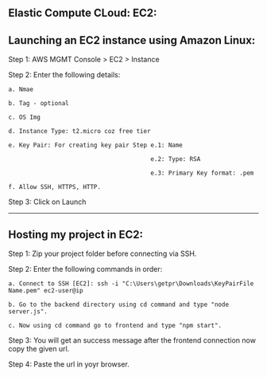 Elastic Compute CLoud: EC2:
---------------------------

Launching an EC2 instance using Amazon Linux:
---------------------------------------------

Step 1: AWS MGMT Console > EC2 > Instance

Step 2: Enter the following details:

    a. Nmae

    b. Tag - optional

    c. OS Img

    d. Instance Type: t2.micro coz free tier

    e. Key Pair: For creating key pair Step e.1: Name

                                            e.2: Type: RSA

                                            e.3: Primary Key format: .pem

    f. Allow SSH, HTTPS, HTTP.

Step 3: Click on Launch

----------------------------------------------------------------------------------------------------------------------------------------------------------------------------------------------------------------------

Hosting my project in EC2:
-----------------------------------------

Step 1: Zip your project folder before connecting via SSH.

Step 2: Enter the following commands in order:

    a. Connect to SSH [EC2]: ssh -i "C:\Users\getpr\Downloads\KeyPairFile Name.pem" ec2-user@ip

    b. Go to the backend directory using cd command and type "node server.js".

    c. Now using cd command go to frontend and type "npm start".

Step 3: You will get an success message after the frontend connection now copy the given url.

Step 4: Paste the url in yoyr browser.
